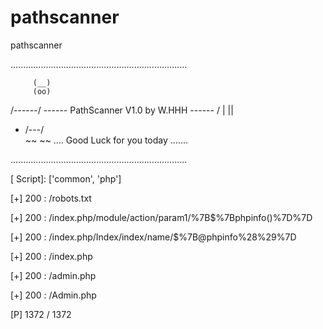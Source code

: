 # pathscanner
pathscanner


......................................................................

         (__)
         (oo)
   /------\/ ------ PathScanner V1.0 by W.HHH ------
  / |    ||
 *  /\---/\
    ~~   ~~
.... Good Luck for you today .......

......................................................................

 [ Target]: http://www.xxxx.com.cn
 
 [ Server]: Microsoft-IIS/7.5
 
 [ Script]: ['common', 'php']
 
 [   data]: None
 
 [ Thread]: 10
 
 [TimeOut]: 10
 
 [Numbers]: 1372
 
 [ Output]: D:\pathscanner./output/www.xxx.com.cn.html
 

 [+] 200 : /robots.txt
 
 [+] 200 : /index.php/module/action/param1/%7B$%7Bphpinfo()%7D%7D
 
 [+] 200 : /index.php/Index/index/name/$%7B@phpinfo%28%29%7D
 
 [+] 200 : /index.php
 
 [+] 200 : /admin.php
 
 [+] 200 : /Admin.php
 
 [P] 1372 / 1372
 
